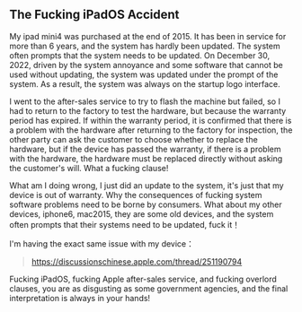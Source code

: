 ## The Fucking iPadOS Accident

My ipad mini4 was purchased at the end of 2015. It has been in service for more than 6 years, and the system has hardly been updated. The system often prompts that the system needs to be updated. On December 30, 2022, driven by the system annoyance and some software that cannot be used without updating, the system was updated under the prompt of the system. As a result, the system was always on the startup logo interface.

I went to the after-sales service to try to flash the machine but failed, so I had to return to the factory to test the hardware, but because the warranty period has expired. If within the warranty period, it is confirmed that there is a problem with the hardware after returning to the factory for inspection, the other party can ask the customer to choose whether to replace the hardware, but if the device has passed the warranty, if there is a problem with the hardware, the hardware must be replaced directly without asking the customer's will. What a fucking clause!

What am I doing wrong, I just did an update to the system, it's just that my device is out of warranty. Why the consequences of fucking system software problems need to be borne by consumers. What about my other devices, iphone6, mac2015, they are some old devices, and the system often prompts that their systems need to be updated, fuck it！

I'm having the exact same issue with my device：

> https://discussionschinese.apple.com/thread/251190794

Fucking iPadOS, fucking Apple after-sales service, and fucking overlord clauses, you are as disgusting as some government agencies, and the final interpretation is always in your hands!